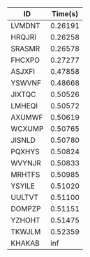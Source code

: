|ID|Time(s)|
|-|-|
|LVMDNT|0.26191|
|HRQJRI|0.26258|
|SRASMR|0.26578|
|FHCXPO|0.27277|
|ASJXFI|0.47858|
|YSWVNF|0.48668|
|JIXTQC|0.50526|
|LMHEQI|0.50572|
|AXUMWF|0.50619|
|WCXUMP|0.50765|
|JISNLD|0.50780|
|PQXHYS|0.50824|
|WVYNJR|0.50833|
|MRHTFS|0.50985|
|YSYILE|0.51020|
|UULTVT|0.51100|
|DOMPZP|0.51151|
|YZHOHT|0.51475|
|TKWJLM|0.52359|
|KHAKAB|inf|
